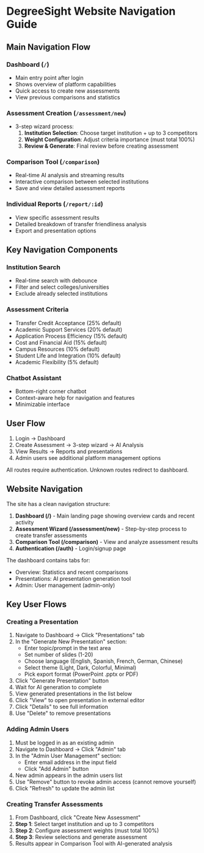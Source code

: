 # DegreeSight Website Navigation Guide

## Main Navigation Flow

### Dashboard (`/`)
- Main entry point after login
- Shows overview of platform capabilities
- Quick access to create new assessments
- View previous comparisons and statistics

### Assessment Creation (`/assessment/new`)
- 3-step wizard process:
  1. **Institution Selection**: Choose target institution + up to 3 competitors
  2. **Weight Configuration**: Adjust criteria importance (must total 100%)
  3. **Review & Generate**: Final review before creating assessment

### Comparison Tool (`/comparison`)
- Real-time AI analysis and streaming results
- Interactive comparison between selected institutions
- Save and view detailed assessment reports

### Individual Reports (`/report/:id`)
- View specific assessment results
- Detailed breakdown of transfer friendliness analysis
- Export and presentation options

## Key Navigation Components

### Institution Search
- Real-time search with debounce
- Filter and select colleges/universities
- Exclude already selected institutions

### Assessment Criteria
- Transfer Credit Acceptance (25% default)
- Academic Support Services (20% default)  
- Application Process Efficiency (15% default)
- Cost and Financial Aid (15% default)
- Campus Resources (10% default)
- Student Life and Integration (10% default)
- Academic Flexibility (5% default)

### Chatbot Assistant
- Bottom-right corner chatbot
- Context-aware help for navigation and features
- Minimizable interface

## User Flow
1. Login → Dashboard
2. Create Assessment → 3-step wizard → AI Analysis
3. View Results → Reports and presentations
4. Admin users see additional platform management options

All routes require authentication. Unknown routes redirect to dashboard.

## Website Navigation

The site has a clean navigation structure:

1. **Dashboard (/)** - Main landing page showing overview cards and recent activity
2. **Assessment Wizard (/assessment/new)** - Step-by-step process to create transfer assessments
3. **Comparison Tool (/comparison)** - View and analyze assessment results
4. **Authentication (/auth)** - Login/signup page

The dashboard contains tabs for:
- Overview: Statistics and recent comparisons
- Presentations: AI presentation generation tool
- Admin: User management (admin-only)

## Key User Flows

### Creating a Presentation
1. Navigate to Dashboard → Click "Presentations" tab
2. In the "Generate New Presentation" section:
   - Enter topic/prompt in the text area
   - Set number of slides (1-20)
   - Choose language (English, Spanish, French, German, Chinese)
   - Select theme (Light, Dark, Colorful, Minimal)
   - Pick export format (PowerPoint .pptx or PDF)
3. Click "Generate Presentation" button
4. Wait for AI generation to complete
5. View generated presentations in the list below
6. Click "View" to open presentation in external editor
7. Click "Details" to see full information
8. Use "Delete" to remove presentations

### Adding Admin Users
1. Must be logged in as an existing admin
2. Navigate to Dashboard → Click "Admin" tab
3. In the "Admin User Management" section:
   - Enter email address in the input field
   - Click "Add Admin" button
4. New admin appears in the admin users list
5. Use "Remove" button to revoke admin access (cannot remove yourself)
6. Click "Refresh" to update the admin list

### Creating Transfer Assessments
1. From Dashboard, click "Create New Assessment"
2. **Step 1**: Select target institution and up to 3 competitors
3. **Step 2**: Configure assessment weights (must total 100%)
4. **Step 3**: Review selections and generate assessment
5. Results appear in Comparison Tool with AI-generated analysis